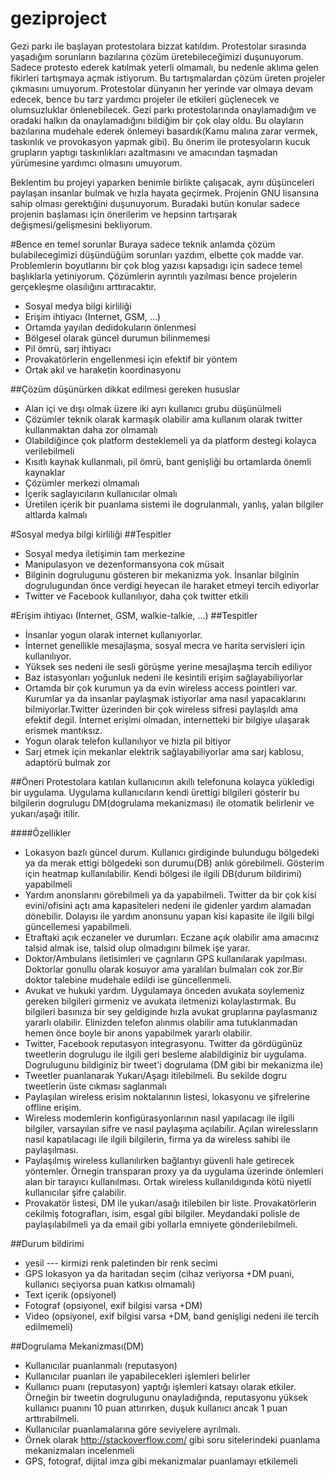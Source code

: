 geziproject
===========

Gezi parkı ile başlayan protestolara bizzat katıldım. Protestolar sırasında yaşadığım sorunların bazılarına çözüm üretebileceğimizi duşunuyorum. Sadece protesto ederek katılmak yeterli olmamalı, bu nedenle aklıma gelen fikirleri tartışmaya açmak istiyorum. Bu tartışmalardan çözüm üreten projeler çıkmasını umuyorum. Protestolar dünyanın her yerinde var olmaya devam edecek, bence bu tarz yardımcı projeler ile etkileri güçlenecek ve olumsuzluklar önlenebilecek. Gezi parkı protestolarında onaylamadığım ve oradaki halkın da onaylamadığını bildiğim bir çok olay oldu. Bu olayların bazılarına mudehale ederek önlemeyi basardık(Kamu malına zarar vermek, taskınlık ve provokasyon yapmak gibi). Bu önerim ile protesyoların kucuk grupların yaptıgı taskınlıkları azaltmasını ve amacından taşmadan yürümesine yardımcı olmasını umuyorum.

Beklentim bu projeyi yaparken benimle birlikte çalışacak, aynı düşünceleri paylaşan insanlar bulmak ve hızla hayata geçirmek. Projenin GNU lisansına sahip olması gerektığini duşunuyorum. Buradaki butün konular sadece projenin başlaması için önerilerim ve hepsinn tartışarak değişmesi/gelişmesini bekliyorum.


#Bence en temel sorunlar
Buraya sadece teknik anlamda çözüm bulabilecegimizi düşündüğüm sorunları yazdım, elbette çok madde var. Problemlerin boyutlarını bir çok blog yazısı kapsadıgı için sadece temel başlıklarla yetiniyorum. Çözümlerin ayrıntılı yazılması bence projelerin gerçekleşme olasılığını arttıracaktır.

* Sosyal medya bilgi kirliliği
* Erişim ihtiyacı (Internet, GSM, ...)
* Ortamda yayılan dedidokuların önlenmesi
* Bölgesel olarak güncel durumun bilinmemesi
* Pil ömrü, sarj ihtiyacı
* Provakatörlerin engellenmesi için efektif bir yöntem
* Ortak akıl ve haraketin koordinasyonu

##Çözüm düşünürken dikkat edilmesi gereken hususlar
* Alan içi ve dışı olmak üzere iki ayrı kullanıcı grubu düşünülmeli
* Çözümler teknik olarak karmaşık olabilir ama kullanım olarak twitter kullanmaktan daha zor olmamalı
* Olabildiğince çok platform desteklemeli ya da platform destegi kolayca verilebilmeli
* Kısıtlı kaynak kullanmalı, pil ömrü, bant genişliği bu ortamlarda önemli kaynaklar
* Çözümler merkezi olmamalı
* İçerik saglayıcıların kullanıcılar olmalı
* Üretilen içerik bir puanlama sistemi ile dogrulanmalı, yanlış, yalan bilgiler altlarda kalmalı

#Sosyal medya bilgi kirliliği
##Tespitler
* Sosyal medya iletişimin tam merkezine
* Manipulasyon ve dezenformansyona cok müsait
* Bilginin dogrulugunu gösteren bir mekanizma yok. İnsanlar bilginin dogrulugundan önce verdigi heyecan ile haraket etmeyi tercih ediyorlar
* Twitter ve Facebook kullanılıyor, daha çok twitter etkili

#Erişim ihtiyacı (Internet, GSM, walkie-talkie, ...)
##Tespitler
* İnsanlar yogun olarak internet kullanıyorlar.
* İnternet genellikle mesajlaşma, sosyal mecra ve harita servisleri için kullanılıyor.
* Yüksek ses nedeni ile sesli görüşme yerine mesajlaşma tercih ediliyor
* Baz istasyonları yoğunluk nedeni ile kesintili erişim sağlayabiliyorlar
* Ortamda bir çok kurumun ya da evin wireless access pointleri var. Kurumlar ya da insanlar paylaşmak istiyorlar ama nasıl yapacaklarını bilmiyorlar.Twitter üzerinden bir çok wireless sifresi paylaşıldı ama efektif degil. İnternet erişimi olmadan, internetteki bir bilgiye ulaşarak erismek mantıksız.
* Yogun olarak telefon kullanılıyor ve hizla pil bitiyor
* Sarj etmek için mekanlar elektrik sağlayabiliyorlar ama sarj kablosu, adaptörü bulmak zor


##Öneri
Protestolara katılan kullanıcının akıllı telefonuna kolayca yükledigi bir uygulama. Uygulama kullanıcıların kendi ürettigi bilgileri gösterir bu bilgilerin dogrulugu DM(dogrulama mekanizması) ile otomatik belirlenir ve yukarı/aşağı itilir.

####Özellikler
* Lokasyon bazlı güncel durum. Kullanıcı girdiginde bulundugu bölgedeki ya da merak ettigi bölgedeki son durumu(DB) anlık görebilmeli. Gösterim için heatmap kullanılabilir. Kendi bölgesi ile ilgili DB(durum bildirimi) yapabilmeli
* Yardım anonslarını görebilmeli ya da yapabilmeli. Twitter da bir çok kisi evini/ofisini açtı ama kapasiteleri nedeni ile gidenler yardım alamadan dönebilir. Dolayısı ile yardım anonsunu yapan kisi kapasite ile ilgili bilgi güncellemesi yapabilmeli.
* Etraftaki açık eczaneler ve durumları. Eczane açık olabilir ama amacınız talsid almak ise, talsid olup olmadıgını bilmek işe yarar.
* Doktor/Ambulans iletisimleri ve çagrıların GPS kullanılarak yapılması. Doktorlar gonullu olarak kosuyor ama yaralıları bulmaları cok zor.Bir doktor talebine mudehale edildi ise güncellenmeli.
* Avukat ve hukuki yardım. Uygulamaya önceden avukata soylemeniz gereken bilgileri girmeniz ve avukata iletmenizi kolaylastırmak. Bu bilgileri basınıza bir sey geldiginde hızla avukat gruplarına paylasmanız yararlı olabilir. Elinizden telefon alınmıs olabilir ama tutuklanmadan hemen önce boyle bir anons yapabilmek yararlı olabilir.
* Twitter, Facebook reputasyon integrasyonu. Twitter da gördügünüz tweetlerin dogrulugu ile ilgili geri besleme alabildiginiz bir uygulama. Dogrulugunu bildiginiz bir tweet'i dogrulama (DM gibi bir mekanizma ile)
* Tweetler puanlanarak Yukarı/Aşagı itilebilmeli. Bu sekilde dogru tweetlerin üste cıkması saglanmalı 
* Paylaşılan wireless erisim noktalarının listesi, lokasyonu ve şifrelerine offline erişim.
* Wireless modemlerin konfigürasyonlarının nasıl yapılacagı ile ilgili bilgiler, varsayılan sifre ve nasıl paylaşıma açılabilir. Açılan wirelessların nasıl kapatılacagı ile ilgili bilgilerin, firma ya da wireless sahibi ile paylaşılması.
* Paylaşılmış wireless kullanılırken bağlantıyı güvenli hale getirecek yöntemler. Örnegin transparan proxy ya da uygulama üzerinde önlemleri alan bir tarayıcı kullanılması. Ortak wireless kullanıldıgında kötü niyetli kullanıcılar şifre çalabilir.
* Provakatör listesi, DM ile yukarı/asağı itilebilen bir liste. Provakatörlerin cekilmiş fotografları, isim, esgal gibi bilgiler. Meydandaki polisle de paylaşılabilmeli ya da email gibi yollarla emniyete gönderilebilmeli.


##Durum bildirimi
* yesil --- kirmizi renk paletinden bir renk secimi
* GPS lokasyon ya da haritadan seçim (cihaz veriyorsa +DM puani, kullanıcı seçiyorsa puan katkısı olmamalı)
* Text içerik (opsiyonel)
* Fotograf (opsiyonel, exif bilgisi varsa +DM)
* Video (opsiyonel, exif bilgisi varsa +DM, band genişligi nedeni ile tercih edilmemeli)


##Dogrulama Mekanizması(DM)
* Kullanıcılar puanlanmalı (reputasyon)
* Kullanıcılar puanları ile yapabilecekleri işlemleri belirler
* Kullanıcı puanı (reputasyon) yaptığı işlemleri katsayı olarak etkiler. Örneğin bir tweetin dogrulugunu onayladığında, reputasyonu yüksek kullanıcı puanını 10 puan attırırken, duşuk kullanıcı ancak 1 puan arttırabilmeli.
* Kullanıcılar puanlamalarına göre seviyelere ayrılmalı. 
* Örnek olarak http://stackoverflow.com/  gibi soru sitelerindeki puanlama mekanizmaları incelenmeli
* GPS, fotograf, dijital imza gibi mekanizmalar puanlamayı etkilemeli
